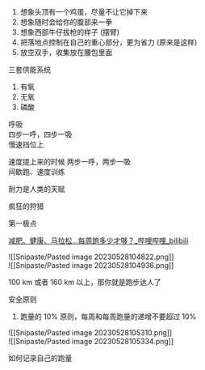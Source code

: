 1. 想象头顶有一个鸡蛋，尽量不让它掉下来
2. 想象随时会给你的腹部来一拳
3. 想象西部牛仔拔枪的样子 (摆臂)
4. 把落地点控制在自己的重心部分，更为省力 (原来是这样)
5. 放空双手，收集放在腰包里面

三套供能系统

1. 有氧
2. 无氧
3. 磷酸

呼吸  
四步一呼，四步一吸  
慢速挡位上

速度提上来的时候 两步一呼，两步一吸  
间歇跑、速度训练

耐力是人类的天赋

疯狂的狩猎

第一极点

[减肥、健康、马拉松…每周跑多少才够？_哔哩哔哩_bilibili](https://www.bilibili.com/video/BV1rP411R7ZX/?spm_id_from=333.1007.tianma.1-1-1.click&vd_source=fd4ee36c98545e734618a1ca0e0847e9)

![[Snipaste/Pasted image 20230528104822.png]]  
![[Snipaste/Pasted image 20230528104936.png]]

100 km 或者 160 km 以上，那你就是跑步达人了

安全原则

1. 跑量的 10% 原则，每周和每周跑量的递增不要超过 10%

![[Snipaste/Pasted image 20230528105310.png]]  
![[Snipaste/Pasted image 20230528105334.png]]

如何记录自己的跑量
